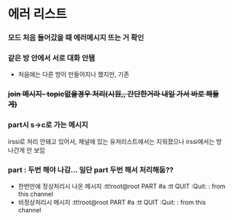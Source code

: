 # 에러 리스트
### 모드 처음 들어갔을 때 에러메시지 뜨는 거 확인 
### 같은 방 안에서 서로 대화 안됌
- 처음에는 다른 방이 만들어지나 했지만, 기존 
### ~~join 메시지- topic없을경우 처리(시원,, 간단한거라 내일 가서 바로 해둘게)~~
### part시 s->c로 가는 메시지
irssi로 처리 안돼고 있어서, 채널에 있는 유저리스트에서는 지워졌으나 irssi에서는 방 나간게 안 보임

### part : 두번 해야 나감... 일단 part 두번 해서 처리해둠??
- 한번만에 정상처리시 나온 메시지
:tt!root@root PART #a
:tt QUIT :Quit: : from this channel
- 비정상처리시 메시지
:tt!root@root PART #a
:tt QUIT :Quit: : from this channel